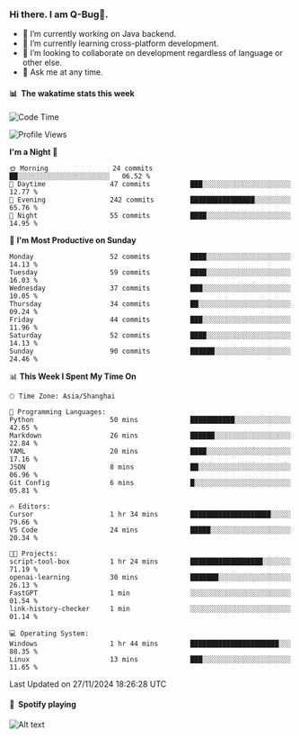 ### Hi there. I am Q-Bug🐞.

- 🔭 I’m currently working on Java backend.
- 🌱 I’m currently learning cross-platform development.
- 👯 I’m looking to collaborate on development regardless of language or other else.
- 💬 Ask me at any time.

#### 📊 &nbsp;**The wakatime stats this week**  
<!--START_SECTION:waka-->
![Code Time](http://img.shields.io/badge/Code%20Time-177%20hrs%2051%20mins-blue)

![Profile Views](http://img.shields.io/badge/Profile%20Views-0-blue)

**I'm a Night 🦉** 

```text
🌞 Morning                24 commits          ██░░░░░░░░░░░░░░░░░░░░░░░   06.52 % 
🌆 Daytime                47 commits          ███░░░░░░░░░░░░░░░░░░░░░░   12.77 % 
🌃 Evening                242 commits         ████████████████░░░░░░░░░   65.76 % 
🌙 Night                  55 commits          ████░░░░░░░░░░░░░░░░░░░░░   14.95 % 
```
📅 **I'm Most Productive on Sunday** 

```text
Monday                   52 commits          ████░░░░░░░░░░░░░░░░░░░░░   14.13 % 
Tuesday                  59 commits          ████░░░░░░░░░░░░░░░░░░░░░   16.03 % 
Wednesday                37 commits          ███░░░░░░░░░░░░░░░░░░░░░░   10.05 % 
Thursday                 34 commits          ██░░░░░░░░░░░░░░░░░░░░░░░   09.24 % 
Friday                   44 commits          ███░░░░░░░░░░░░░░░░░░░░░░   11.96 % 
Saturday                 52 commits          ████░░░░░░░░░░░░░░░░░░░░░   14.13 % 
Sunday                   90 commits          ██████░░░░░░░░░░░░░░░░░░░   24.46 % 
```


📊 **This Week I Spent My Time On** 

```text
🕑︎ Time Zone: Asia/Shanghai

💬 Programming Languages: 
Python                   50 mins             ███████████░░░░░░░░░░░░░░   42.65 % 
Markdown                 26 mins             ██████░░░░░░░░░░░░░░░░░░░   22.84 % 
YAML                     20 mins             ████░░░░░░░░░░░░░░░░░░░░░   17.16 % 
JSON                     8 mins              ██░░░░░░░░░░░░░░░░░░░░░░░   06.96 % 
Git Config               6 mins              █░░░░░░░░░░░░░░░░░░░░░░░░   05.81 % 

🔥 Editors: 
Cursor                   1 hr 34 mins        ████████████████████░░░░░   79.66 % 
VS Code                  24 mins             █████░░░░░░░░░░░░░░░░░░░░   20.34 % 

🐱‍💻 Projects: 
script-tool-box          1 hr 24 mins        ██████████████████░░░░░░░   71.19 % 
openai-learning          30 mins             ███████░░░░░░░░░░░░░░░░░░   26.13 % 
FastGPT                  1 min               ░░░░░░░░░░░░░░░░░░░░░░░░░   01.54 % 
link-history-checker     1 min               ░░░░░░░░░░░░░░░░░░░░░░░░░   01.14 % 

💻 Operating System: 
Windows                  1 hr 44 mins        ██████████████████████░░░   88.35 % 
Linux                    13 mins             ███░░░░░░░░░░░░░░░░░░░░░░   11.65 % 
```


 Last Updated on 27/11/2024 18:26:28 UTC
<!--END_SECTION:waka-->

#### 🎵 &nbsp;**Spotify playing**  
![Alt text](https://spotify-recently-played-readme.vercel.app/api?user=e5y1o4x7kdt9kf2blu4wvmb4s&unique={true|1|on|yes})
